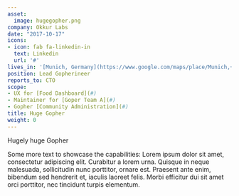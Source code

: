 ```yaml
---
asset:
  image: hugegopher.png
company: Okkur Labs
date: "2017-10-17"
icons:
- icon: fab fa-linkedin-in
  text: Linkedin
  url: '#'
lives_in: '[Munich, Germany](https://www.google.com/maps/place/Munich,+Germany/)'
position: Lead Gopherineer
reports_to: CTO
scope:
- UX for [Food Dashboard](#)
- Maintainer for [Goper Team A](#)
- Gopher [Community Administration](#)
title: Huge Gopher
weight: 0
---
```


Hugely huge Gopher

Some more text to showcase the capabilities:
Lorem ipsum dolor sit amet, consectetur adipiscing elit.
Curabitur a lorem urna.
Quisque in neque malesuada, sollicitudin nunc porttitor, ornare est.
Praesent ante enim, bibendum sed hendrerit et, iaculis laoreet felis.
Morbi efficitur dui sit amet orci porttitor, nec tincidunt turpis elementum.
